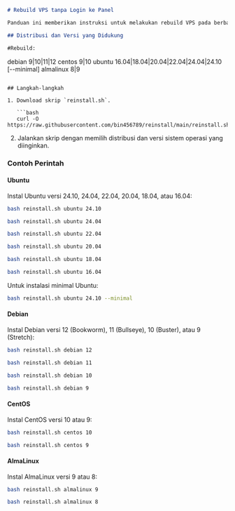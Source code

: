 ```markdown
# Rebuild VPS tanpa Login ke Panel

Panduan ini memberikan instruksi untuk melakukan rebuild VPS pada berbagai distribusi Linux tanpa perlu login ke panel. Anda dapat mengunduh dan menjalankan skrip yang disediakan untuk memulai proses.

## Distribusi dan Versi yang Didukung

#Rebuild:
```
debian      9|10|11|12
centos      9|10
ubuntu      16.04|18.04|20.04|22.04|24.04|24.10 [--minimal]
almalinux   8|9
```

## Langkah-langkah

1. Download skrip `reinstall.sh`.

   ```bash
   curl -O https://raw.githubusercontent.com/bin456789/reinstall/main/reinstall.sh
   ```

2. Jalankan skrip dengan memilih distribusi dan versi sistem operasi yang diinginkan.

### Contoh Perintah

#### Ubuntu

Instal Ubuntu versi 24.10, 24.04, 22.04, 20.04, 18.04, atau 16.04:

```bash
bash reinstall.sh ubuntu 24.10
```

```bash
bash reinstall.sh ubuntu 24.04
```

```bash
bash reinstall.sh ubuntu 22.04
```

```bash
bash reinstall.sh ubuntu 20.04
```

```bash
bash reinstall.sh ubuntu 18.04
```

```bash
bash reinstall.sh ubuntu 16.04
```

Untuk instalasi minimal Ubuntu:

```bash
bash reinstall.sh ubuntu 24.10 --minimal
```

#### Debian

Instal Debian versi 12 (Bookworm), 11 (Bullseye), 10 (Buster), atau 9 (Stretch):

```bash
bash reinstall.sh debian 12
```

```bash
bash reinstall.sh debian 11
```

```bash
bash reinstall.sh debian 10
```

```bash
bash reinstall.sh debian 9
```

#### CentOS

Instal CentOS versi 10 atau 9:

```bash
bash reinstall.sh centos 10
```

```bash
bash reinstall.sh centos 9
```

#### AlmaLinux

Instal AlmaLinux versi 9 atau 8:

```bash
bash reinstall.sh almalinux 9
```

```bash
bash reinstall.sh almalinux 8
```

